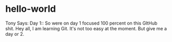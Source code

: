 # hello-world

Tony Says:
Day 1:: 
So were on day 1 focused 100 percent on this GItHub shit. 
Hey all, I am learning Git. It's not too easy at the moment. But give me a day or 2. 
